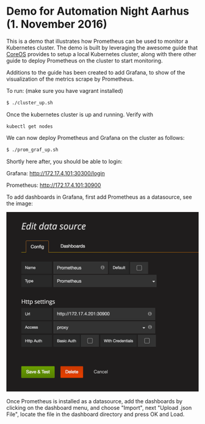 # Demo for Automation Night Aarhus (1. November 2016)

This is a demo that illustrates how Prometheus can be used to monitor a Kubernetes cluster. The demo is built by leveraging the awesome guide that [CoreOS](https://coreos.com/blog/prometheus-and-kubernetes-up-and-running.html) provides to setup a local Kubernetes cluster, along with there other guide to deploy Prometheus on the cluster to start monitoring.

Additions to the guide has been created to add Grafana, to show of the visualization of the metrics scrape by Prometheus. 


To run: (make sure you have vagrant installed)

``` bash
$ ./cluster_up.sh
```

Once the kubernetes cluster is up and running. Verify with

```
kubectl get nodes
```

We can now deploy Prometheus and Grafana on the cluster as follows:

```bash
$ ./prom_graf_up.sh
```

Shortly here after, you should be able to login:

Grafana:
http://172.17.4.101:30300/login

Prometheus:
http://172.17.4.101:30900


To add dashboards in Grafana, first add Prometheus as a datasource, see the image:

![Prometheus Datasource](https://github.com/kaspernissen/automation_night_demo/blob/master/prometheus_ds.png "How to setup Prometheus Datasource") 

Once Prometheus is installed as a datasource, add the dashboards by clicking on the dashboard menu, and choose "Import", next "Upload .json File", locate the file in the dashboard directory and press OK and Load. 

